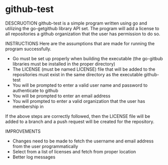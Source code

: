 # github-test

DESCRUOTION
github-test is a simple program written using go and utilizing the go-getgithub library
API set. The program will add a license to all repositories a github organization that
the user has permission to do so.

INSTRUCTIONS
Here are the assumptions that are made for running the program successfully.
- Go must be set up properly when building the executable (the go-gitbub libraries must be
installed in the proper directory)
- The LICENSE (must be named LICENSE) file that will be added to the repositories must exist in the same directory
as the executable github-test
- You will be prompted to enter a valid user name and password to authenticate to github
- You will be prompted to enter an email address
- You will prompted to enter a valid organization that the user has membership in

If the above steps are correctly followed, then the LICENSE file will be added to a branch
and a push request will be created for the repository.

IMPROVEMENTS
- Changes need to be made to fetch the username and email address from the user programmatically
- Select from a list of licenses and fetch from proper location
- Better log messages
